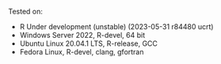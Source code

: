 Tested on:
- R Under development (unstable) (2023-05-31 r84480 ucrt)
- Windows Server 2022, R-devel, 64 bit
- Ubuntu Linux 20.04.1 LTS, R-release, GCC
- Fedora Linux, R-devel, clang, gfortran
